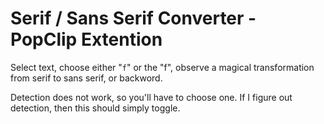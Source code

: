 Serif / Sans Serif Converter - PopClip Extention
==============================

Select text, choose either "`f`" or the "f", observe a magical transformation from serif to sans serif, or backword.

Detection does not work, so you'll have to choose one. If I figure out detection, then this should simply toggle.
